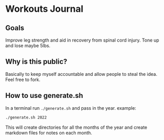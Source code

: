 # Workouts Journal

## Goals

Improve leg strength and aid in recovery from spinal cord injury. Tone up and lose maybe 5lbs.

## Why is this public?

Basically to keep myself accountable and allow people to steal the idea. Feel free to fork.

## How to use generate.sh

In a terminal run `./generate.sh` and pass in the year. example:

``` sh
./generate.sh 2022
```

This will create directories for all the months of the year and create markdown files for notes on each month.
